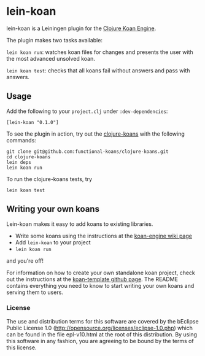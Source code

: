 # lein-koan

lein-koan is a Leiningen plugin for the [Clojure Koan Engine](https://github.com/functional-koans/clojure-koan-engine).

The plugin makes two tasks available:

`lein koan run`:  watches koan files for changes and presents the user with the most advanced unsolved koan.

`lein koan test`: checks that all koans fail without answers and pass with answers.

## Usage

Add the following to your `project.clj` under `:dev-dependencies`:

    [lein-koan "0.1.0"]

To see the plugin in action, try out the [clojure-koans](https://github.com/functional-koans/clojure-koans) with the following commands:

    git clone git@github.com:functional-koans/clojure-koans.git
    cd clojure-koans
    lein deps
    lein koan run

To run the clojure-koans tests, try

    lein koan test

## Writing your own koans 

Lein-koan makes it easy to add koans to existing libraries.

- Write some koans using the instructions at the [koan-engine wiki page](https://github.com/functional-koans/clojure-koan-engine/wiki/How-to-write-koans)
- Add `lein-koan` to your project
- `lein koan run`

and you're off!

For information on how to create your own standalone koan project, check out the instructions at the [koan-template github page](https://github.com/functional-koans/koan-template). The README contains everything you need to know to start writing your own koans and serving them to users.

### License

The use and distribution terms for this software are covered by the
bEclipse Public License 1.0 (http://opensource.org/licenses/eclipse-1.0.php)
which can be found in the file epl-v10.html at the root of this distribution.
By using this software in any fashion, you are agreeing to be bound by
the terms of this license.

